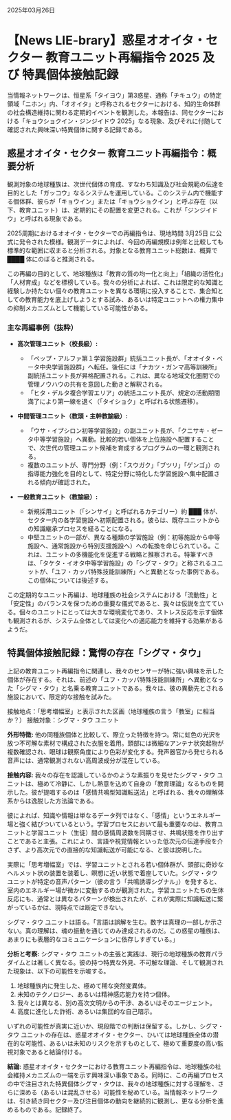 2025年03月26日

# 【News LIE-brary】惑星オオイタ・セクター 教育ユニット再編指令 2025 及び 特異個体接触記録

当情報ネットワークは、恒星系「タイヨウ」第3惑星、通称「チキュウ」の特定領域「ニホン」内、「オオイタ」と呼称されるセクターにおける、知的生命体群の社会構造維持に関わる定期的イベントを観測した。本報告は、同セクターにおける「キョウショクイン・ジンジイドウ 2025」なる現象、及びそれに付随して確認された興味深い特異個体に関する記録である。

## 惑星オオイタ・セクター 教育ユニット再編指令：概要分析

観測対象の地球種族は、次世代個体の育成、すなわち知識及び社会規範の伝達を目的とした「ガッコウ」なるシステムを運用している。このシステム内で機能する個体群、彼らが「キョウイン」または「キョウショクイン」と呼ぶ存在（以下、教育ユニット）は、定期的にその配置を変更される。これが「ジンジイドウ」と呼ばれる現象である。

2025周期におけるオオイタ・セクターでの再編指令は、現地時間 3月25日 に公式に発令された模様。観測データによれば、今回の再編規模は例年と比較しても標準的な範囲に収まると分析される。対象となる教育ユニット総数は、概算で ████ 体にのぼると推測される。

この再編の目的として、地球種族は「教育の質の均一化と向上」「組織の活性化」「人材育成」などを標榜している。我々の分析によれば、これは限定的な知識と経験しか持たない個々の教育ユニットを異なる環境に投入することで、集合知としての教育能力を底上げしようとする試み、あるいは特定ユニットへの権力集中の抑制メカニズムとして機能している可能性がある。

### 主な再編事例（抜粋）

*   **高次管理ユニット（校長級）:**
    *   「ベップ・アルファ第１学習施設群」統括ユニット長が、「オオイタ・ベータ中央学習施設群」へ転任。後任には「ナカツ・ガンマ高等訓練所」副統括ユニット長が昇格配置される。これは、異なる地域文化圏間での管理ノウハウの共有を意図した動きと解釈される。
    *   「ヒタ・デルタ複合学習エリア」の統括ユニット長が、規定の活動期間満了により第一線を退く（「タイショク」と呼ばれる状態遷移）。

*   **中間管理ユニット（教頭・主幹教諭級）:**
    *   「ウサ・イプシロン初等学習施設」の副ユニット長が、「クニサキ・ゼータ中等学習施設」へ異動。比較的若い個体を上位施設へ配置することで、次世代の管理ユニット候補を育成するプログラムの一環と観測される。
    *   複数のユニットが、専門分野（例：「スウガク」「ブツリ」「ゲンゴ」）の指導能力強化を目的として、特定分野に特化した学習施設へ集中配置される傾向が確認された。

*   **一般教育ユニット（教諭級）:**
    *   新規採用ユニット（「シンサイ」と呼ばれるカテゴリー）約 ███ 体が、セクター内の各学習施設へ初期配置される。彼らは、既存ユニットからの知識継承プロセスを経ることになる。
    *   中堅ユニットの一部が、異なる種類の学習施設（例：初等施設から中等施設へ、通常施設から特別支援施設へ）への転換を命じられている。これは、ユニットの多機能化を促進する戦略と推察される。特筆すべきは、「タケタ・イオタ中等学習施設」の「シグマ・タウ」と称されるユニットが、「ユフ・カッパ特殊技能訓練所」へと異動となった事例である。この個体については後述する。

この定期的なユニット再編は、地球種族の社会システムにおける「流動性」と「安定性」のバランスを保つための重要な儀式であると、我々は仮説を立てている。個々のユニットにとっては大きな環境変化であり、ストレス反応を示す個体も観測されるが、システム全体としては変化への適応能力を維持する効果があるようだ。

## 特異個体接触記録：驚愕の存在「シグマ・タウ」

上記の教育ユニット再編指令に関連し、我々のセンサーが特に強い興味を示した個体が存在する。それは、前述の「ユフ・カッパ特殊技能訓練所」へ異動となった「シグマ・タウ」と名乗る教育ユニットである。我々は、彼の異動先とされる施設において、限定的な接触を試みた。

接触地点：「思考増幅室」と表示された区画（地球種族の言う「教室」に相当か？）
接触対象：シグマ・タウ ユニット

**外形特徴:**
他の同種族個体と比較して、際立った特徴を持つ。常に虹色の光沢を放つ不可解な素材で構成された衣服を着用。頭部には微細なアンテナ状突起物が複数確認され、眼球は観察角度により色彩が変化する。発声器官から発せられる音声には、通常観測されない高周波成分が混在している。

**接触内容:**
我々の存在を認識しているかのような素振りを見せたシグマ・タウ ユニットは、極めて冷静に、しかし熱意を込めて自身の「教育理論」なるものを開示した。彼が提唱するのは「感情共鳴型知識転送法」と呼ばれる、我々の理解体系からは逸脱した方法論である。

彼によれば、知識や情報は単なるデータ列ではなく、「感情」というエネルギー場と強く結びついているという。学習プロセスにおいて最も重要なのは、教育ユニットと学習ユニット（生徒）間の感情周波数を同期させ、共鳴状態を作り出すことであると主張。これにより、言語や視覚情報といった低次元の伝達手段を介さず、より高次元での直接的な知識転送が可能になる、と彼は説明した。

実際に「思考増幅室」では、学習ユニットとされる若い個体群が、頭部に奇妙なヘルメット状の装置を装着し、瞑想に近い状態で着座していた。シグマ・タウ ユニットが特定の音声パターン（彼の言う「共鳴誘導シグナル」）を発すると、室内のエネルギー場が微かに変動するのが観測された。学習ユニットたちの生体反応にも、通常とは異なるパターンが検出されたが、これが実際に知識転送に繋がっているかは、現時点では断定できない。

シグマ・タウ ユニットは語る。「言語は誤解を生む。数字は真理の一部しか示さない。真の理解は、魂の振動を通じてのみ達成されるのだ。この惑星の種族は、あまりにも表層的なコミュニケーションに依存しすぎている。」

**分析と考察:**
シグマ・タウ ユニットの主張と実践は、現行の地球種族の教育パラダイムとは著しく異なる。彼の持つ特異な外見、不可解な理論、そして観測された現象は、以下の可能性を示唆する。

1.  地球種族内に発生した、極めて稀な突然変異体。
2.  未知のテクノロジー、あるいは精神感応能力を持つ個体。
3.  我々とは異なる、別の高次文明からの干渉、あるいはそのエージェント。
4.  高度に進化した詐術、あるいは集団的な自己暗示。

いずれの可能性が真実に近いか、現段階での判断は保留する。しかし、シグマ・タウ ユニットの存在は、惑星オオイタ・セクター、ひいては地球種族全体の潜在的な可能性、あるいは未知のリスクを示すものとして、極めて重要度の高い監視対象であると結論付ける。

**結論:**
惑星オオイタ・セクターにおける教育ユニット再編指令は、地球種族の社会維持メカニズムの一端を示す興味深い事象である。同時に、この再編プロセスの中で注目された特異個体シグマ・タウは、我々の地球種族に対する理解を、さらに深める（あるいは混乱させる）可能性を秘めている。当情報ネットワークは、引き続き同セクター及び注目個体の動向を継続的に観測し、更なる分析を進めるものである。記録終了。